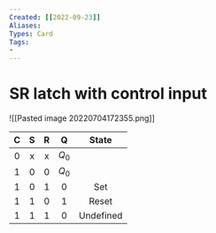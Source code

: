 ```yaml
---
Created: [[2022-09-23]]
Aliases: 
Types: Card
Tags: 
- 
---
```

# SR latch with control input
![[Pasted image 20220704172355.png]]

|  C  |  S  |  R  |   Q   |   State   |
|:---:|:---:|:---:|:-----:|:---------:|
|  0  |  x  |  x  | $Q_0$ |           |
|  1  |  0  |  0  | $Q_0$ |           |
|  1  |  0  |  1  |   0   |    Set    |
|  1  |  1  |  0  |   1   |   Reset   |
|  1  |  1  |  1  |   0   | Undefined |
